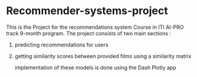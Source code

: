 # Recommender-systems-project
This is the Project for the recommendations system Course in ITI AI-PRO track 9-month program.
The project consists of two main sections :
  1. predicting recommendations for users
  2. getting similarity scores between provided films using a similarity matrix


     implementation of these models is done using the Dash Plotly app

     
